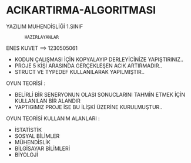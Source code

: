 # ACIKARTIRMA-ALGORITMASI
YAZILIM MUHENDİSLİĞİ 1.SINIF

           HAZIRLAYANLAR
           
ENES KUVET ==> 1230505061


- KODUN ÇALIŞMASI İÇİN KOPYALAYIP DERLEYİCİNİZE YAPIŞTIRINIZ..
- PROJE 5 KİŞİ ARASINDA GERÇEKLEŞEN ACIK ARTIRMADIR..
- STRUCT VE TYPEDEF KULLANILARAK YAPILMIŞTIR..

OYUN TEORİSİ  :

- BELİRLİ BİR SENERYONUN OLASI SONUCLARINI TAHMİN ETMEK İÇİN KULLANILAN BİR ALANDIR
- YAPTIGIMIZ PROJE İSE BU İLİŞKİ ÜZERİNE KURULMUŞTUR..

OYUN TEORİSİ KULLANIM ALANLARI :

- İSTATİSTİK
- SOSYAL BİLİMLER
- MÜHENDİSLİK
- BİLGİSAYAR BİLİMLERİ
- BİYOLOJİ
